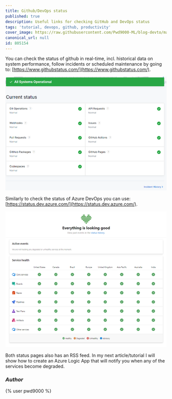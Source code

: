 ```yaml
---
title: Github/DevOps status
published: true
description: Useful links for checking GitHub and DevOps status
tags: 'tutorial, devops, github, productivity'
cover_image: https://raw.githubusercontent.com/Pwd9000-ML/blog-devto/master/posts/Github-Status-Check/assets/main.png
canonical_url: null
id: 805154
---
```


You can check the status of github in real-time, incl. historical data on system performance, follow incidents or scheduled maintenance by going to: [https://www.githubstatus.com/](https://www.githubstatus.com/).  

![gh_status](https://raw.githubusercontent.com/Pwd9000-ML/blog-devto/master/posts/Github-Status-Check/assets/gh_status.png)

Similarly to check the status of Azure DevOps you can use: [https://status.dev.azure.com/](https://status.dev.azure.com/).  

![ado_status](https://raw.githubusercontent.com/Pwd9000-ML/blog-devto/master/posts/Github-Status-Check/assets/ado_status.png)

Both status pages also has an RSS feed. In my next article/tutorial I will show how to create an Azure Logic App that will notify you when any of the services become degraded.

### _Author_

{% user pwd9000 %}
